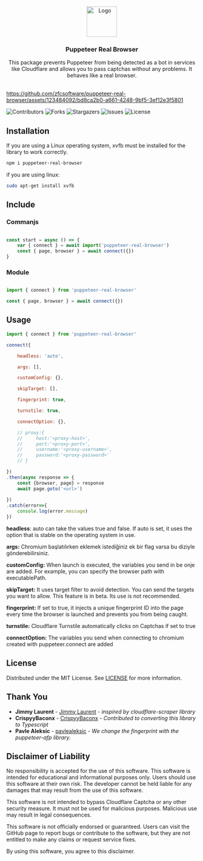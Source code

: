 <br/>
<p align="center">
  <a href="https://github.com/zfcsoftware/puppeteer-real-browser">
    <img src="https://github.com/zfcsoftware/puppeteer-real-browser/assets/123484092/cc8b5fb9-504a-4fd3-97f6-a51990bb4303" alt="Logo" width="80" height="80">
  </a>

  <h3 align="center">Puppeteer Real Browser</h3>

  <p align="center">
    This package prevents Puppeteer from being detected as a bot in services like Cloudflare and allows you to pass captchas without any problems. It behaves like a real browser.
    <br/>
    <br/>
    
  </p>
</p>

https://github.com/zfcsoftware/puppeteer-real-browser/assets/123484092/bd8ca2b0-a661-4248-9bf5-3ef12e3f5801

 ![Contributors](https://img.shields.io/github/contributors/zfcsoftware/puppeteer-real-browser?color=dark-green) ![Forks](https://img.shields.io/github/forks/zfcsoftware/puppeteer-real-browser?style=social) ![Stargazers](https://img.shields.io/github/stars/zfcsoftware/puppeteer-real-browser?style=social) ![Issues](https://img.shields.io/github/issues/zfcsoftware/puppeteer-real-browser) ![License](https://img.shields.io/github/license/zfcsoftware/puppeteer-real-browser) 



## Installation

If you are using a Linux operating system, xvfb must be installed for the library to work correctly.


```bash
npm i puppeteer-real-browser
```

if you are using linux:

```bash
sudo apt-get install xvfb
```



## Include

### Commanjs

```js

const start = async () => {
    var { connect } = await import('puppeteer-real-browser')
    const { page, browser } = await connect({})
}

```
### Module

```js

import { connect } from 'puppeteer-real-browser'

const { page, browser } = await connect({})

```

## Usage


```js
import { connect } from 'puppeteer-real-browser'

connect({

    headless: 'auto',

    args: [],

    customConfig: {},

    skipTarget: [],

    fingerprint: true,

    turnstile: true,

    connectOption: {},

    // proxy:{
    //     host:'<proxy-host>',
    //     port:'<proxy-port>',
    //     username:'<proxy-username>',
    //     password:'<proxy-password>'
    // }

})
.then(async response => {
    const {browser, page} = response
    await page.goto('<url>')
    
})
.catch(error=>{
    console.log(error.message)
})

```

**headless**: auto can take the values true and false. If auto is set, it uses the option that is stable on the operating system in use.

**args:** Chromium başlatılırken eklemek istediğiniz ek bir flag varsa bu diziyle gönderebilirsiniz.

**customConfig:** When launch is executed, the variables you send in be onje are added. For example, you can specify the browser path with executablePath.

**skipTarget:** It uses target filter to avoid detection. You can send the targets you want to allow. This feature is in beta. Its use is not recommended.

**fingerprint:** If set to true, it injects a unique fingerprint ID into the page every time the browser is launched and prevents you from being caught.

**turnstile:** Cloudflare Turnstile automatically clicks on Captchas if set to true

**connectOption:** The variables you send when connecting to chromium created with puppeteer.connect are added



## License

Distributed under the MIT License. See [LICENSE](https://github.com/zfcsoftware/puppeteer-real-browser/blob/main/LICENSE.md) for more information.

## Thank You

* **Jimmy Laurent** - [Jimmy Laurent](https://github.com/JimmyLaurent) - *inspired by cloudflare-scraper library*
* **CrispyyBaconx** - [CrispyyBaconx](https://github.com/CrispyyBaconx) - *Contributed to converting this library to Typescript*
* **Pavle Aleksic** - [pavlealeksic](https://github.com/pavlealeksic) - *We change the fingerprint with the puppeteer-afp library.*

## Disclaimer of Liability

No responsibility is accepted for the use of this software. This software is intended for educational and informational purposes only. Users should use this software at their own risk. The developer cannot be held liable for any damages that may result from the use of this software.

This software is not intended to bypass Cloudflare Captcha or any other security measure. It must not be used for malicious purposes. Malicious use may result in legal consequences.

This software is not officially endorsed or guaranteed. Users can visit the GitHub page to report bugs or contribute to the software, but they are not entitled to make any claims or request service fixes.

By using this software, you agree to this disclaimer.